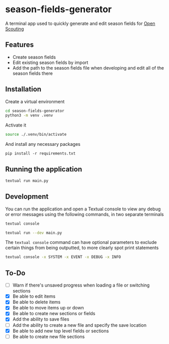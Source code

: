 # season-fields-generator

A terminal app used to quickly generate and edit season fields for [Open Scouting](https://github.com/FRC-Team3484/open-scouting)

## Features
- Create season fields
- Edit existing season fields by import
- Add the path to the season fields file when developing and edit all of the season fields there

## Installation
Create a virtual environment
```bash
cd season-fields-generator
python3 -m venv .venv
```

Activate it
```bash
source ./.venv/bin/activate
```

And install any necessary packages
```
pip install -r requirements.txt
```

## Running the application
```bash
textual run main.py
```

## Development
You can run the application and open a Textual console to view any debug or error messages using the following commands, in two separate terminals
```bash
textual console
```

```bash
textual run --dev main.py
```

The `textual console` command can have optional parameters to exclude certain things from being outputted, to more clearly spot print statements 
```bash
textual console -x SYSTEM -x EVENT -x DEBUG -x INFO 
```

## To-Do
- [ ] Warn if there's unsaved progress when loading a file or switching sections
- [x] Be able to edit items
- [x] Be able to delete items
- [x] Be able to move items up or down
- [x] Be able to create new sections or fields
- [x] Add the ability to save files
- [ ] Add the ability to create a new file and specify the save location
- [x] Be able to add new top level fields or sections
- [ ] Be able to create new file sections